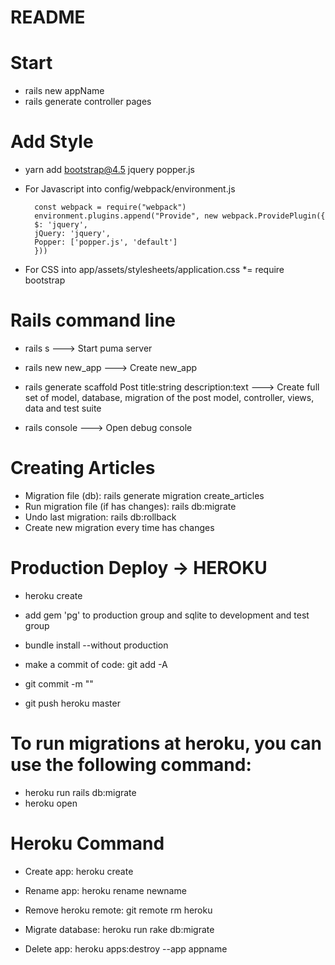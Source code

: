 # README

# Start
- rails new appName
- rails generate controller pages

# Add Style
- yarn add bootstrap@4.5 jquery popper.js

- For Javascript into config/webpack/environment.js 

        const webpack = require("webpack")
        environment.plugins.append("Provide", new webpack.ProvidePlugin({
        $: 'jquery',
        jQuery: 'jquery',
        Popper: ['popper.js', 'default']
        }))
- For CSS into app/assets/stylesheets/application.css
        *= require bootstrap



# Rails command line

- rails s             ---> Start puma server

- rails new new_app   ---> Create new_app

- rails generate scaffold Post title:string description:text  ---> Create full set of model, database, migration of the post model, controller, views, data and test suite

- rails console   ---> Open debug console

# Creating Articles
- Migration file (db): rails generate migration create_articles
- Run migration file (if has changes):  rails db:migrate
- Undo last migration: rails db:rollback
- Create new migration every time has changes

# Production Deploy -> HEROKU
- heroku create

- add gem 'pg' to production group and sqlite to development and test group

- bundle install --without production

- make a commit of code: git add -A

- git commit -m ""

- git push heroku master

# To run migrations at heroku, you can use the following command:

- heroku run rails db:migrate
- heroku open

# Heroku Command

- Create app: heroku create

- Rename app: heroku rename newname

- Remove heroku remote: git remote rm heroku

- Migrate database: heroku run rake db:migrate

- Delete app: heroku apps:destroy --app appname